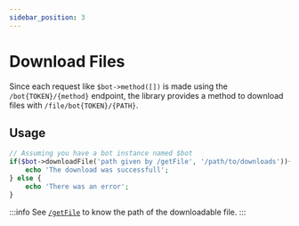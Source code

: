 ```yaml
---
sidebar_position: 3
---
```


# Download Files
Since each request like `$bot->method([])` is made using the `/bot{TOKEN}/{method}` endpoint, the library provides a method to download files with `/file/bot{TOKEN}/{PATH}`.

## Usage
```php
// Assuming you have a bot instance named $bot
if($bot->downloadFile('path given by /getFile', '/path/to/downloads')){
    echo 'The download was successfull';
} else {
    echo 'There was an error';
}
```

:::info
See [`/getFile`](https://core.telegram.org/bots/api#getfile) to know the path of the downloadable file.
:::